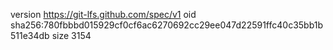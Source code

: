 version https://git-lfs.github.com/spec/v1
oid sha256:780fbbbd015929cf0cf6ac6270692cc29ee047d22591ffc40c35bb1b511e34db
size 3154
